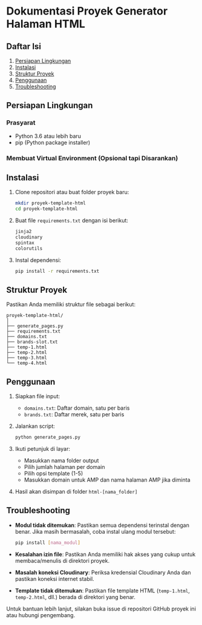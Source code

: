 # Dokumentasi Proyek Generator Halaman HTML

## Daftar Isi
1. [Persiapan Lingkungan](#persiapan-lingkungan)
2. [Instalasi](#instalasi)
3. [Struktur Proyek](#struktur-proyek)
4. [Penggunaan](#penggunaan)
5. [Troubleshooting](#troubleshooting)

## Persiapan Lingkungan

### Prasyarat
- Python 3.6 atau lebih baru
- pip (Python package installer)

### Membuat Virtual Environment (Opsional tapi Disarankan)

## Instalasi

1. Clone repositori atau buat folder proyek baru:
   ```bash
   mkdir proyek-template-html
   cd proyek-template-html
   ```

2. Buat file `requirements.txt` dengan isi berikut:
   ```bash
   jinja2
   cloudinary
   spintax
   colorutils
   ```

3. Instal dependensi:
   ```bash
   pip install -r requirements.txt
   ```

## Struktur Proyek

Pastikan Anda memiliki struktur file sebagai berikut:
```
proyek-template-html/
│
├── generate_pages.py
├── requirements.txt
├── domains.txt
├── brands-slot.txt
├── temp-1.html
├── temp-2.html
├── temp-3.html
└── temp-4.html
```

## Penggunaan

1. Siapkan file input:
   - `domains.txt`: Daftar domain, satu per baris
   - `brands.txt`: Daftar merek, satu per baris

2. Jalankan script:
   ```bash
   python generate_pages.py
   ```

3. Ikuti petunjuk di layar:
   - Masukkan nama folder output
   - Pilih jumlah halaman per domain
   - Pilih opsi template (1-5)
   - Masukkan domain untuk AMP dan nama halaman AMP jika diminta

4. Hasil akan disimpan di folder `html-[nama_folder]`

## Troubleshooting

- **Modul tidak ditemukan**: Pastikan semua dependensi terinstal dengan benar. Jika masih bermasalah, coba instal ulang modul tersebut:
  ```bash
  pip install [nama_modul]
  ```

- **Kesalahan izin file**: Pastikan Anda memiliki hak akses yang cukup untuk membaca/menulis di direktori proyek.

- **Masalah koneksi Cloudinary**: Periksa kredensial Cloudinary Anda dan pastikan koneksi internet stabil.

- **Template tidak ditemukan**: Pastikan file template HTML (`temp-1.html`, `temp-2.html`, dll.) berada di direktori yang benar.

Untuk bantuan lebih lanjut, silakan buka issue di repositori GitHub proyek ini atau hubungi pengembang.